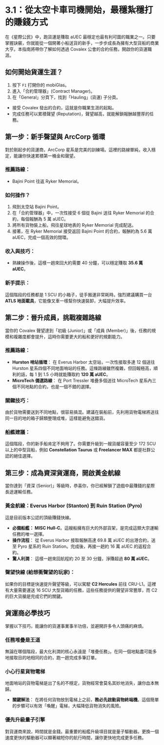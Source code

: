 # 3.1：從太空卡車司機開始，最穩紮穩打的賺錢方式

在《星際公民》中，跑貨運是賺取 aUEC 最穩定也最有利可圖的職業之一。只要掌握訣竅，你就能從一個開著小船送貨的新手，一步步成長為擁有大型貨船的商業大亨。本指南將帶你了解如何透過 Covalex 公會的合約任務，開啟你的貨運職涯。

## 如何開始貨運生涯？

1.  按下 `F1` 打開你的 mobiGlas。
2.  進入「合約管理器」(Contract Manager)。
3.  在「General」分頁下，找到「Hauling」(貨運) 子分頁。

- 接受 Covalex 發出的合約，這就是你職業生涯的起點。
- 完成任務可以累積聲望 (Reputation)，聲望越高，就能解鎖報酬越豐厚的任務。

## 第一步：新手聲望與 ArcCorp 循環

對於剛起步的貨運商，ArcCorp 星系是完美的訓練場。這裡的路線單純，收入穩定，能讓你快速累積第一桶金和聲望。

### 推薦路線：

- Bajini Point 往返 Ryker Memorial。

### 如何操作？

1.  飛到太空站 Bajini Point。
2.  在「合約管理器」中，一次性接受 6 個從 Bajini 送往 Ryker Memorial 的合約，每個報酬為 5 萬 aUEC。
3.  將所有貨物裝上船，飛往星球地表的 Ryker Memorial 完成配送。
4.  接著，在 Ryker Memorial 接受返回 Bajini Point 的合約，報酬約為 5.6 萬 aUEC，完成一個高效的閉環。

### 收入與技巧：

- 熟練操作後，這樣一趟來回大約需要 40 分鐘，可以穩定賺取 **35.6 萬 aUEC**。

### 新手提示：

這個階段的任務都是 1 SCU 的小箱子，徒手搬運非常耗時。強烈建議購買一台 **ATLS 地面載具**，它能像叉車一樣幫你快速裝卸，大幅提升效率。

## 第二步：晉升成員，挑戰複雜路線

當你的 Covalex 聲望達到「初級 (Junior)」或「成員 (Member)」後，任務的規模和複雜度都會提升，這時你需要更大的船和更好的規劃能力。

### 推薦路線：

- **Hurston 哨站循環**： 在 Everus Harbor 太空站，一次性接取多達 12 個送往 Hurston 星系四個不同地面哨站的任務。這條路線雖然複雜，但回報極高，順利的話，每 1 到 1.5 小時就能賺取約 **120 萬 aUEC**。
- **MicroTech 備選路線**： 在 Port Tressler 堆疊多個送往 MicroTech 星系內三個不同地點的合約，也是一個不錯的選擇。

### 關鍵技巧：

由於貨物需要送到不同地點，很容易搞混。建議在裝船前，先利用貨物電梯將送往同一目的地的箱子歸類整理成堆，這樣能避免送錯貨。

### 船艦建議：

這個階段，你的新手船肯定不夠用了。你需要升級到一艘貨艙容量至少 172 SCU 以上的中型貨船，例如 **Constellation Taurus** 或 **Freelancer MAX** 都是社群公認的絕佳選擇。

## 第三步：成為資深貨運商，開啟黃金航線

當你達到「資深 (Senior)」等級時，恭喜你，你已經解鎖了遊戲中最賺錢的星際長途運輸任務。

### 黃金航線：Everus Harbor (Stanton) 到 Ruin Station (Pyro)

這是目前版本公認的頂級賺錢快線。

- **必備船艦： MISC Hull-C**。這艘船擁有巨大的外部貨架，是完成這類大宗運輸任務的唯一選擇。
- **操作流程**： 從 Everus Harbor 接取報酬高達 69.8 萬 aUEC 的出港合約，送至 Pyro 星系的 Ruin Station。完成後，再接一趟約 16 萬 aUEC 的返程合約。
- **驚人利潤**： 這樣一趟來回航程約 20 至 30 分鐘，淨賺超過 **80 萬 aUEC**。

### 聲望快線 (給想衝聲望的玩家)：

如果你的目標是快速提升聲望等級，可以駕駛 **C2 Hercules** 前往 CRU-L1。這裡有大量需要運送 16 SCU 大型貨箱的任務，這些任務提供的聲望非常豐厚，而 C2 的巨大貨艙是完成它們的關鍵。

## 貨運商必學技巧

掌握以下技巧，能讓你的貨運事業事半功倍，並避開許多令人頭痛的麻煩。

### 任務堆疊是王道

無論在哪個階段，最大化利潤的核心永遠是「堆疊任務」。在同一個地點盡可能多地接取目的地相同的合約，跑一趟完成多筆訂單。

### 小心行星貨物電梯

地面哨站的貨物電梯是出了名的不穩定，貨物經常會莫名其妙地消失，讓你血本無歸。

- **關鍵解法**： 在將任何貨物放到電梯上之前，**務必先啟動貨物終端機**。這個簡單的步驟可以有效「喚醒」電梯，大幅降低貨物消失的風險。

### 優先升級量子引擎

對貨運商來說，時間就是金錢。最重要的船艦升級項目就是量子驅動器。更換一個速度更快的驅動器可以顯著縮短你的航行時間，讓你更快地完成更多任務。
